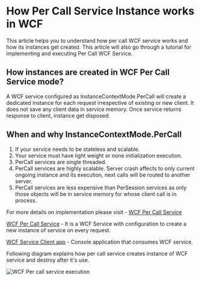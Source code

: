# How Per Call Service Instance works in WCF

This article helps you to understand how per call WCF service works and how its instances get created. This article will also go through a tutorial for implementing and executing Per Call WCF Service.

## How instances are created in WCF Per Call Service mode?
A WCF service configured as InstanceContextMode.PerCall will create a dedicated instance for each request irrespective of existing or new client. It does not save any client data in service memory. Once service returns response to client, instance get disposed.

## When and why InstanceContextMode.PerCall
1. If your service needs to be stateless and scalable.
1. Your service must have light weight or none initialization execution.
1. PerCall services are single threaded.
1. PerCall services are highly scalable. Server crash affects to only current ongoing instance and its execution, next calls will be routed to another server.
1. PerCall services are less expensive than PerSession services as only those objects will be in service memory for whose client call is in process.

For more details on implementation please visit - [WCF Per Call Service](https://geeksarray.com/blog/how-per-call-service-instance-works-in-wcf)

[WCF Per Call Service](https://github.com/geeksarray/how-per-call-service-instance-works-in-wcf/tree/main/PerCallService) - It is a WCF Service with configuration to create a new instance of service on every request.

[WCF Service Client app](https://github.com/geeksarray/how-per-call-service-instance-works-in-wcf/tree/main/PerCallServiceClient) - Console application that consumes WCF service.

Following diagram explains how per call service creates instance of WCF service and destroy after it's use.

![WCF Per call service execution](https://geeksarray.com/images/blog/percall.png)

